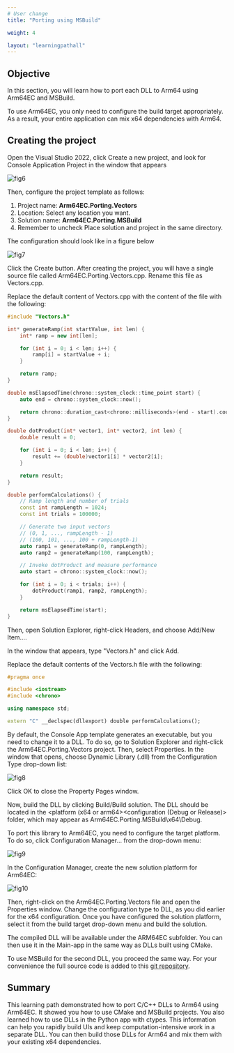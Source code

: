 ```yaml
---
# User change
title: "Porting using MSBuild"

weight: 4

layout: "learningpathall"
---
```


## Objective
In this section, you will learn how to port each DLL to Arm64 using Arm64EC and MSBuild.

To use Arm64EC, you only need to configure the build target appropriately. As a result, your entire application can mix x64 dependencies with Arm64.

## Creating the project

Open the Visual Studio 2022, click Create a new project, and look for Console Application Project in the window that appears

![fig6](figures/06.png)

Then, configure the project template as follows:

1. Project name: **Arm64EC.Porting.Vectors**
2. Location: Select any location you want.
3. Solution name: **Arm64EC.Porting.MSBuild**
4. Remember to uncheck Place solution and project in the same directory.

The configuration should look like in a figure below

![fig7](figures/07.png)

Click the Create button. After creating the project, you will have a single source file called Arm64EC.Porting.Vectors.cpp. Rename this file as Vectors.cpp.

Replace the default content of Vectors.cpp with the content of the file with the following:

```cpp
#include "Vectors.h"

int* generateRamp(int startValue, int len) {
    int* ramp = new int[len];

    for (int i = 0; i < len; i++) {
        ramp[i] = startValue + i;
    }

    return ramp;
}

double msElapsedTime(chrono::system_clock::time_point start) {
    auto end = chrono::system_clock::now();

    return chrono::duration_cast<chrono::milliseconds>(end - start).count();
}

double dotProduct(int* vector1, int* vector2, int len) {
    double result = 0;

    for (int i = 0; i < len; i++) {
        result += (double)vector1[i] * vector2[i];
    }

    return result;
}

double performCalculations() {
    // Ramp length and number of trials
    const int rampLength = 1024;
    const int trials = 100000;

    // Generate two input vectors
    // (0, 1, ..., rampLength - 1)
    // (100, 101, ..., 100 + rampLength-1)
    auto ramp1 = generateRamp(0, rampLength);
    auto ramp2 = generateRamp(100, rampLength);

    // Invoke dotProduct and measure performance    
    auto start = chrono::system_clock::now();

    for (int i = 0; i < trials; i++) {
        dotProduct(ramp1, ramp2, rampLength);
    }    

    return msElapsedTime(start);
}
```

Then, open Solution Explorer, right-click Headers, and choose Add/New Item….

In the window that appears, type "Vectors.h" and click Add.

Replace the default contents of the Vectors.h file with the following:

```cpp
#pragma once

#include <iostream>
#include <chrono>

using namespace std;

extern "C" __declspec(dllexport) double performCalculations();
```

By default, the Console App template generates an executable, but you need to change it to a DLL. To do so, go to Solution Explorer and right-click the Arm64EC.Porting.Vectors project. Then, select Properties. In the window that opens, choose Dynamic Library (.dll) from the Configuration Type drop-down list:

![fig8](figures/08.png)

Click OK to close the Property Pages window.

Now, build the DLL by clicking Build/Build solution. The DLL should be located in the <platform (x64 or arm64>\<configuration (Debug or Release)> folder, which may appear as Arm64EC.Porting.MSBuild\x64\Debug.

To port this library to Arm64EC, you need to configure the target platform. To do so, click Configuration Manager... from the drop-down menu:

![fig9](figures/09.png)

In the Configuration Manager, create the new solution platform for Arm64EC:

![fig10](figures/10.png)

Then, right-click on the Arm64EC.Porting.Vectors file and open the Properties window. Change the configuration type to DLL, as you did earlier for the x64 configuration. Once you have configured the solution platform, select it from the build target drop-down menu and build the solution.

The compiled DLL will be available under the ARM64EC subfolder. You can then use it in the Main-app in the same way as DLLs built using CMake.

To use MSBuild for the second DLL, you proceed the same way. For your convenience the full source code is added to this [git repository](https://github.com/dawidborycki/Arm64EC.Porting.MSBuild/).

## Summary
This learning path demonstrated how to port C/C++ DLLs to Arm64 using Arm64EC. It showed you how to use CMake and MSBuild projects. You also learned how to use DLLs in the Python app with ctypes. This information can help you rapidly build UIs and keep computation-intensive work in a separate DLL. You can then build those DLLs for Arm64 and mix them with your existing x64 dependencies.
